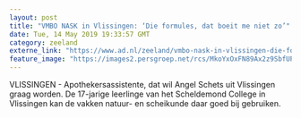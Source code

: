 ```yaml
---
layout: post
title: "VMBO NASK in Vlissingen: ‘Die formules, dat boeit me niet zo’"
date: Tue, 14 May 2019 19:33:57 GMT
category: zeeland
externe_link: "https://www.ad.nl/zeeland/vmbo-nask-in-vlissingen-die-formules-dat-boeit-me-niet-zo~af9d7a6d/"
feature_image: "https://images2.persgroep.net/rcs/MkoYxOxFN89Ax2z9SbfUPJCrWxw/diocontent/148359793/_fitwidth/400/?appId=21791a8992982cd8da851550a453bd7f&quality=0.7"
---
```


VLISSINGEN  - Apothekersassistente, dat wil Angel Schets uit Vlissingen graag worden. De 17-jarige leerlinge van het Scheldemond College in Vlissingen kan de vakken natuur- en scheikunde daar goed bij gebruiken.
